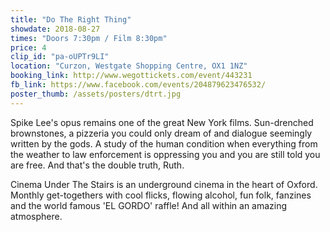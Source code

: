 ```yaml
---
title: "Do The Right Thing"
showdate: 2018-08-27
times: "Doors 7:30pm / Film 8:30pm"
price: 4
clip_id: "pa-oUPTr9LI"
location: "Curzon, Westgate Shopping Centre, OX1 1NZ"
booking_link: http://www.wegottickets.com/event/443231
fb_link: https://www.facebook.com/events/204879623476532/
poster_thumb: /assets/posters/dtrt.jpg
---
```

Spike Lee's opus remains one of the great New York films. Sun-drenched brownstones, a pizzeria you could only dream of and dialogue seemingly written by the gods. A study of the human condition when everything from the weather to law enforcement is oppressing you and you are still told you are free. And that's the double truth, Ruth.

Cinema Under The Stairs is an underground cinema in the heart of Oxford. Monthly get-togethers with cool flicks, flowing alcohol, fun folk, fanzines and the world famous 'EL GORDO' raffle! And all within an amazing atmosphere.


